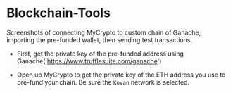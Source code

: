 # Blockchain-Tools

Screenshots of connecting MyCrypto to custom chain of Ganache, importing the pre-funded wallet, then sending test transactions.

* First, get the private key of the pre-funded address using Ganache('https://www.trufflesuite.com/ganache')

* Open up MyCrypto to get the private key of the ETH address you use to pre-fund your chain. Be sure the `Kovan` network is selected.
